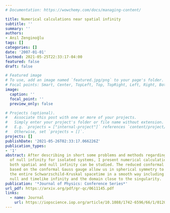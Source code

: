 ```yaml
---
# Documentation: https://wowchemy.com/docs/managing-content/

title: Numerical calculations near spatial infinity
subtitle: ''
summary: ''
authors:
- Anıl Zenginoğlu
tags: []
categories: []
date: '2007-01-01'
lastmod: 2021-05-25T22:33:17-04:00
featured: false
draft: false

# Featured image
# To use, add an image named `featured.jpg/png` to your page's folder.
# Focal points: Smart, Center, TopLeft, Top, TopRight, Left, Right, BottomLeft, Bottom, BottomRight.
image:
  caption: ''
  focal_point: ''
  preview_only: false

# Projects (optional).
#   Associate this post with one or more of your projects.
#   Simply enter your project's folder or file name without extension.
#   E.g. `projects = ["internal-project"]` references `content/project/deep-learning/index.md`.
#   Otherwise, set `projects = []`.
projects: []
publishDate: '2021-05-26T02:33:17.066226Z'
publication_types:
- '1'
abstract: After describing in short some problems and methods regarding the smoothness
  of null infinity for isolated systems, I present numerical calculations in which
  both spatial and null infinity can be studied. The reduced conformal field equations
  based on the conformal Gauss gauge allow us in spherical symmetry to calculate numerically
  the entire Schwarzschild-Kruskal spacetime in a smooth way including spacelike,
  null and timelike infinity and the domain close to the singularity.
publication: '*Journal of Physics: Conference Series*'
url_pdf: https://arxiv.org/pdf/gr-qc/0611145.pdf
links:
  - name: Journal
    url: https://iopscience.iop.org/article/10.1088/1742-6596/66/1/012027/meta
---
```


